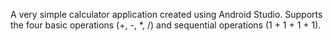 A very simple calculator application created using Android Studio. Supports the four basic operations (+, -, *, /) and
sequential operations (1 + 1 + 1 + 1).
